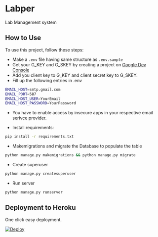 # Labper

Lab Management system

## How to Use

To use this project, follow these steps:

- Make a `.env` file having same structure as `.env.sample`
- Get your G_KEY and G_SKEY by creating a project on [Google Dev Console](http://console.developers.google.com/)
- Add you client key to G_KEY and client secret key to G_SKEY.
- Fill up the following entries in .env

```bash
EMAIL_HOST=smtp.gmail.com
EMAIL_PORT=587
EMAIL_HOST_USER=YourEmail
EMAIL_HOST_PASSWORD=YourPassword
```

- You have to enable access by insecure apps in your respective email serivce provider.

- Install requirements:

```bash
pip install -r requirements.txt
```

- Makemigrations and migrate the Database to populate the table

```bash
python manage.py makemigrations && python manage.py migrate
```

- Create superuser

```bash
python manage.py createsuperuser
```

- Run server

```bash
python manage.py runserver
```

## Deployment to Heroku

One click easy deployment.

[![Deploy](https://www.herokucdn.com/deploy/button.svg)](https://heroku.com/deploy?template=http://github.com/aashutoshrathi/labper)
